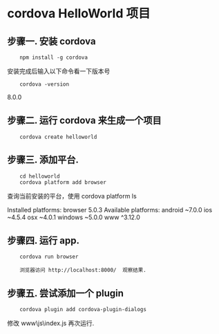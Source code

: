 # cordova HelloWorld 项目


## 步骤一. 安装 cordova

		npm install -g cordova

安装完成后输入以下命令看一下版本号

		cordova -version
8.0.0

## 步骤二. 运行 cordova  来生成一个项目

		cordova create helloworld


## 步骤三. 添加平台.

		cd helloworld
		cordova platform add browser


查询当前安装的平台，使用
		cordova platform ls

Installed platforms:
  browser 5.0.3
Available platforms:
  android ~7.0.0
  ios ~4.5.4
  osx ~4.0.1
  windows ~5.0.0
  www ^3.12.0


## 步骤四. 运行 app.

		cordova run browser

		浏览器访问 http://localhost:8000/  观察结果.



## 步骤五. 尝试添加一个 plugin

		cordova plugin add cordova-plugin-dialogs

修改 www\js\index.js
再次运行.
